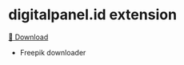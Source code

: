 # digitalpanel.id extension

[💾 Download](https://github.com/digitalzoneind/extension/releases/download/v0.0.1/digitalpanel-extension-v0.0.1.zip)

- Freepik downloader



